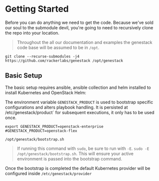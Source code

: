 # Getting Started

Before you can do anything we need to get the code. Because we've sold our soul to the submodule devil, you're going to need to recursively clone the repo into your location.

> Throughout the all our documentation and examples the genestack code base will be assumed to be in `/opt`.

``` shell
git clone --recurse-submodules -j4 https://github.com/rackerlabs/genestack /opt/genestack
```

## Basic Setup

The basic setup requires ansible, ansible collection and helm installed to install Kubernetes and OpenStack Helm:

The environment variable `GENESTACK_PRODUCT` is used to bootstrap specific configurations and alters playbook handling.
It is persisted at /etc/genestack/product` for subsequent executions, it only has to be used once.

``` shell
export GENESTACK_PRODUCT=openstack-enterprise
#GENESTACK_PRODUCT=openstack-flex

/opt/genestack/bootstrap.sh
```

> If running this command with `sudo`, be sure to run with `-E`. `sudo -E /opt/genestack/bootstrap.sh`. This will ensure your active environment is passed into the bootstrap command.

Once the bootstrap is completed the default Kubernetes provider will be configured inside `/etc/genestack/provider`
